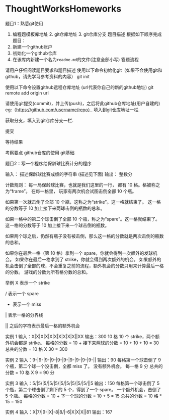 # ThoughtWorksHomeworks
题目1：熟悉git使用
1. 编程题模板库地址 2. git仓库地址 3. git仓库分支
题目描述
根据如下顺序完成题目：
1. 新建一个github账户
2. 初始化一个github仓库
3. 在该库内新建一个名为`readme.md`的文件(注意全部小写)
答题流程


请用户仔细阅读题目要求和题目描述
使用以下命令初始化git（如果不会使用git和github，请先学习参考资料的内容）
git init

使用以下命令设置github远程仓库地址 (url代表你自己的新的github地址)
git remote add origin url

请使用git提交(commit)，并上传(push)，之后将此github仓库地址(用户自建的) eg:（https://github.com/username/repo） 填入到git仓库地址一栏.

获取分支，填入到git仓库分支一栏.

提交

等待结果

考察要点
github仓库的使用
git基础



题目2：写一个程序给保龄球比赛计分的程序

输入： 描述保龄球比赛成绩的字符串 (描述见下面)
输出： 整数分

计数规则：
每一局保龄球比赛，也就是我们这里的一行， 都有 10 格。格被称之为“frame”。
在每一格里， 玩家有两次机会试图击倒全部 10 个瓶。

如果第一次就击倒了全部 10 个瓶，这称之为“strike”。这一格就结束了。
这一格的分数等于 10 加上接下来两球击倒的瓶数的总和。

如果一格中的第二个球击倒了全部 10 个瓶，称之为“spare”。这一格就结束了。
这一格的分数等于 10 加上接下来一个球击倒的瓶数。

如果两个球之后，仍然有瓶子没有被击倒，那么这一格的分数就是两次击倒的瓶数的总和。

如果你在最后一格（第 10 格）拿到一个 spare，你就会得到一次额外的发球机会。
如果你在最后一格拿到了 strike，你就会得到两次额外的机会。
如果额外的机会击倒了全部的球，不会重复之前的流程，额外机会的分数只用来计算最后一格的分数。
游戏的分数为所有格分数的总和。

举例
X 表示一个 strike

/ 表示一个 spare

- 表示一个 miss

| 表示一格的分界线

|| 之后的字符表示最后一格的额外机会

实例 1
输入：X|X|X|X|X|X|X|X|X|X||XX
输出：300
10 格 10 个 strike，两个额外机会都是 strike。
每格的分数 = 10 + 接下来两球的分数 = 10 + 10 + 10 = 30
总共的分数 = 10 格 X 30 = 300


实例 2
输入：9-|9-|9-|9-|9-|9-|9-|9-|9-|9-||
输出：90
每格第一个球击倒了 9 个瓶，第二个球一个没击倒，全都 miss 了。
没有额外机会。
每一格 9 分
总共的分数 = 10 格 X 9 = 90 分


实例 3
输入：5/|5/|5/|5/|5/|5/|5/|5/|5/|5/||5
输出：150
每格第一个球击倒了 5 个瓶，第二个球击倒了剩下的 5 个，得到了一个 spare。
一个额外机会，击倒了 5 个瓶。
每格的分数 = 10 + 下一个球的分数 = 10 + 5 = 15
总共的分数 = 10 格 * 15 = 150


实例 4
输入：X|7/|9-|X|-8|8/|-6|X|X|X||81
输出：167
